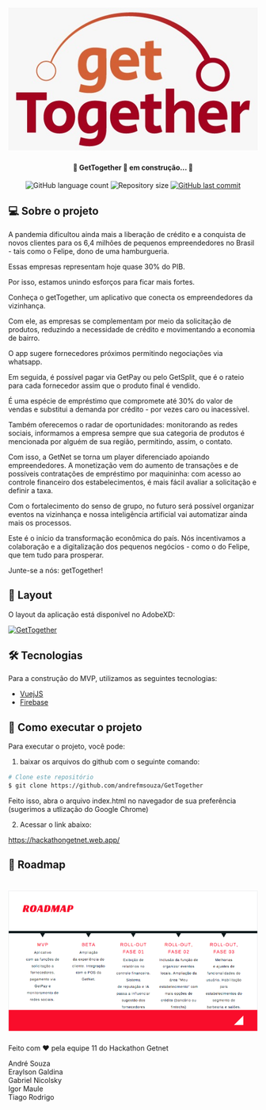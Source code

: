 
<h1 align="center">
    <img alt="GetTogether" title="GetTogether" src="./img/logo.jpeg" />
</h1>

<h4 align="center"> 
	🚧 GetTogether 🚀 em construção... 🚧
</h4>

<p align="center">
  <img alt="GitHub language count" src="https://img.shields.io/github/languages/count/andrefmsouza/GetTogether?color=%2304D361">

  <img alt="Repository size" src="https://img.shields.io/github/repo-size/andrefmsouza/GetTogether">
 
  <a href="https://github.com/andrefmsouza/GetTogether/commits/master">
    <img alt="GitHub last commit" src="https://img.shields.io/github/last-commit/andrefmsouza/GetTogether">
  </a>

   
</p>


## 💻 Sobre o projeto

A pandemia dificultou ainda mais a liberação de crédito e a conquista de novos clientes para os 6,4 milhões de pequenos empreendedores no Brasil - tais como o Felipe, dono de uma hamburgueria. 

Essas empresas representam hoje quase 30% do PIB.

Por isso, estamos unindo esforços para ficar mais fortes.

Conheça o getTogether, um aplicativo que conecta os empreendedores da vizinhança. 

Com ele, as empresas se complementam por meio da solicitação de produtos, reduzindo a necessidade de crédito e movimentando a economia de bairro.

O app sugere fornecedores próximos permitindo negociações via whatsapp. 

Em seguida, é possível pagar via GetPay ou pelo GetSplit, que é o rateio para cada fornecedor assim que o produto final é vendido. 

É uma espécie de empréstimo que compromete até 30% do valor de vendas e substitui a demanda por crédito - por vezes caro ou inacessível.

Também oferecemos o radar de oportunidades: monitorando as redes sociais, informamos a empresa sempre que sua categoria de produtos é mencionada por alguém de sua região, permitindo, assim, o contato.

Com isso, a GetNet se torna um player diferenciado apoiando empreendedores. A monetização vem do aumento de transações e de possíveis contratações de empréstimo por maquininha: com acesso ao controle financeiro dos estabelecimentos, é mais fácil avaliar a solicitação e definir a taxa.

Com o fortalecimento do senso de grupo, no futuro será possível organizar eventos na vizinhança e nossa inteligência artificial vai automatizar ainda mais os processos. 

Este é o início da transformação econômica do país. Nós incentivamos a colaboração e a digitalização dos pequenos negócios - como o do Felipe, que tem tudo para prosperar. 

Junte-se a nós: getTogether!

## 🎨 Layout

O layout da aplicação está disponível no AdobeXD:

<a href="https://xd.adobe.com/view/3409b878-8dab-4f3c-a314-122d617ba4da-615a/specs/">
  <img alt="GetTogether" src="https://img.shields.io/badge/Acessar%20Layout%20-Web-%2304D361">
</a>

## 🛠 Tecnologias

Para a construção do MVP, utilizamos as seguintes tecnologias:

- [VuejJS][vuejs]
- [Firebase][firebase]


## 🚀 Como executar o projeto

Para executar o projeto, você pode:

1) baixar os arquivos do github com o seguinte comando:

```bash
# Clone este repositório
$ git clone https://github.com/andrefmsouza/GetTogether

```

Feito isso, abra o arquivo index.html no navegador de sua preferência (sugerimos a utlização do Google Chrome)

2) Acessar o link abaixo:

<a href="https://hackathongetnet.web.app/" target="_blank">https://hackathongetnet.web.app/</a>

## 🏃 Roadmap

<h1 align="center">
    <img alt="Roadmap" title="Roadmap" src="./img/roadmap.png" />
</h1>

Feito com ❤️ pela equipe 11 do Hackathon Getnet 

André Souza <br>
Eraylson Galdina <br>
Gabriel Nicolsky <br>
Igor Maule <br>
Tiago Rodrigo <br>

[vuejs]: https://vuejs.org/
[firebase]: https://firebase.google.com/
[vceditconfig]: https://marketplace.visualstudio.com/items?itemName=EditorConfig.EditorConfig
[vceslint]: https://marketplace.visualstudio.com/items?itemName=dbaeumer.vscode-eslint
[prettier]: https://marketplace.visualstudio.com/items?itemName=esbenp.prettier-vscode